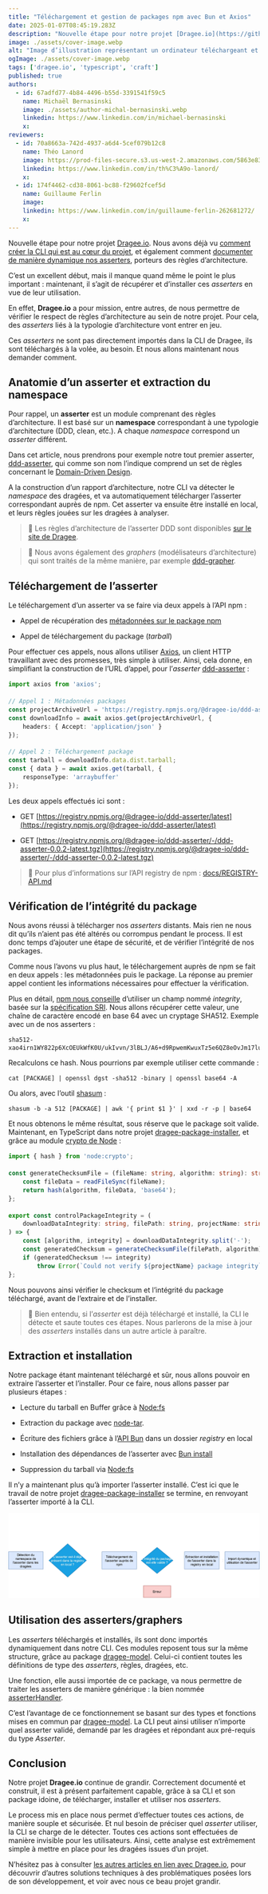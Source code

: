 ```yaml
---
title: "Téléchargement et gestion de packages npm avec Bun et Axios"
date: 2025-01-07T08:45:19.283Z
description: "Nouvelle étape pour notre projet [Dragee.io](https://github.com/dragee-io). Nous avons déjà vu [comment créer ](https://blog.hoppr.tech/blogs/2024-11-14-crer-une-cli-pour-un-projet-modulaire-avec-comm"
image: ./assets/cover-image.webp
alt: "Image d’illustration représentant un ordinateur téléchargeant et installant, entouré des logos de Bun, npm et Axios"
ogImage: ./assets/cover-image.webp
tags: ['dragee.io', 'typescript', 'craft']
published: true
authors:
  - id: 67adfd77-4b84-4496-b55d-3391541f59c5
    name: Michaël Bernasinski
    image: ./assets/author-michal-bernasinski.webp
    linkedin: https://www.linkedin.com/in/michael-bernasinski
    x: 
reviewers:
  - id: 70a8663a-742d-4937-a6d4-5cef079b12c8
    name: Théo Lanord
    image: https://prod-files-secure.s3.us-west-2.amazonaws.com/5863e833-64f2-4f13-9f7a-2c92c72b5bbf/53946b9e-3bb9-45bd-a8b4-429c51156179/T04PC176TGB-U05EW3YF61Z-5e129f612df3-512.png?X-Amz-Algorithm=AWS4-HMAC-SHA256&X-Amz-Content-Sha256=UNSIGNED-PAYLOAD&X-Amz-Credential=AKIAT73L2G45FSPPWI6X%2F20250107%2Fus-west-2%2Fs3%2Faws4_request&X-Amz-Date=20250107T084519Z&X-Amz-Expires=3600&X-Amz-Signature=4b8e375ee06970c61e404297e625978693bb7ea11b1b0eda1ef1896feea745d0&X-Amz-SignedHeaders=host&x-id=GetObject
    linkedin: https://www.linkedin.com/in/th%C3%A9o-lanord/
    x: 
  - id: 174f4462-cd38-8061-bc88-f29602fcef5d
    name: Guillaume Ferlin
    image: 
    linkedin: https://www.linkedin.com/in/guillaume-ferlin-262681272/
    x: 
---
```


<!-- markdownlint-disable-file -->


Nouvelle étape pour notre projet [Dragee.io](https://github.com/dragee-io). Nous avons déjà vu [comment créer ](https://blog.hoppr.tech/blogs/2024-11-14-crer-une-cli-pour-un-projet-modulaire-avec-commanderjs)[la ](https://blog.hoppr.tech/blogs/2024-11-14-crer-une-cli-pour-un-projet-modulaire-avec-commanderjs)[CLI qui est au cœur du projet](https://blog.hoppr.tech/blogs/2024-11-14-crer-une-cli-pour-un-projet-modulaire-avec-commanderjs), et également comment [documenter de manière dynamique nos asserters](https://blog.hoppr.tech/blogs/2024-12-10-gnration-agrgation-et-dploiement-de-documentation-tsdoc-avec-docusaurus-et-vercel), porteurs des règles d’architecture.

C’est un excellent début, mais il manque quand même le point le plus important : maintenant, il s’agit de récupérer et d’installer ces _asserters_ en vue de leur utilisation.

En effet, **Dragee.io** a pour mission, entre autres, de nous permettre de vérifier le respect de règles d’architecture au sein de notre projet. Pour cela, des _asserters_ liés à la typologie d’architecture vont entrer en jeu. 

Ces _asserters_ ne sont pas directement importés dans la CLI de Dragee, ils sont téléchargés à la volée, au besoin. Et nous allons maintenant nous demander comment.

## Anatomie d’un asserter et extraction du namespace

Pour rappel, un **asserter** est un module comprenant des règles d’architecture. Il est basé sur un **namespace** correspondant à une typologie d’architecture (DDD, clean, etc.). A chaque _namespace_ correspond un _asserter_ différent.

Dans cet article, nous prendrons pour exemple notre tout premier asserter, [ddd-asserter](https://github.com/dragee-io/ddd-asserter), qui comme son nom l’indique comprend un set de règles concernant le [Domain-Driven Design](https://blog.hoppr.tech/tags/ddd).

A la construction d’un rapport d’architecture, notre CLI va détecter le _namespace_ des dragées, et va automatiquement télécharger l’asserter correspondant auprès de npm. Cet asserter va ensuite être installé en local, et leurs règles jouées sur les dragées à analyser.



> 📄 Les règles d’architecture de l’asserter DDD sont disponibles [sur le site de Dragee](https://dragee-vercel-doc.vercel.app/docs/asserters/ddd-asserter/).

> 📌 Nous avons également des _graphers_ (modélisateurs d’architecture) qui sont traités de la même manière, par exemple [ddd-grapher](https://github.com/dragee-io/ddd-grapher).

## Téléchargement de l’asserter

Le téléchargement d’un asserter va se faire via deux appels à l’API npm :

- Appel de récupération des [métadonnées sur le package npm](https://github.com/npm/registry/blob/main/docs/responses/package-metadata.md)

- Appel de téléchargement du package (_tarball_)

Pour effectuer ces appels, nous allons utiliser [Axios](https://axios-http.com/), un client HTTP travaillant avec des promesses, très simple à utiliser. Ainsi, cela donne, en simplifiant la construction de l’URL d’appel, pour l’_asserter_ [ddd-asserter](https://github.com/dragee-io/ddd-asserter) :

```typescript
import axios from 'axios';

// Appel 1 : Métadonnées packages
const projectArchiveUrl = 'https://registry.npmjs.org/@dragee-io/ddd-asserter/latest';
const downloadInfo = await axios.get(projectArchiveUrl, {
    headers: { Accept: 'application/json' }
});

// Appel 2 : Téléchargement package
const tarball = downloadInfo.data.dist.tarball;
const { data } = await axios.get(tarball, {
    responseType: 'arraybuffer'
});
```

Les deux appels effectués ici sont :

- GET [https://registry.npmjs.org/@dragee-io/ddd-asserter/latest](https://registry.npmjs.org/@dragee-io/ddd-asserter/latest)

- GET [https://registry.npmjs.org/@dragee-io/ddd-asserter/-/ddd-asserter-0.0.2-latest.tgz](https://registry.npmjs.org/@dragee-io/ddd-asserter/-/ddd-asserter-0.0.2-latest.tgz)



> 📄 Pour plus d’informations sur l’API registry de npm : [docs/REGISTRY-API.md](https://github.com/npm/registry/blob/main/docs/REGISTRY-API.md)

## Vérification de l’intégrité du package

Nous avons réussi à télécharger nos _asserters_ distants. Mais rien ne nous dit qu’ils n’aient pas été altérés ou corrompus pendant le process. Il est donc temps d’ajouter une étape de sécurité, et de vérifier l’intégrité de nos packages.

Comme nous l’avons vu plus haut, le téléchargement auprès de npm se fait en deux appels : les métadonnées puis le package. La réponse au premier appel contient les informations nécessaires pour effectuer la vérification.

Plus en détail, [npm nous conseille](https://blog.npmjs.org/post/172999548390/new-pgp-machinery) d’utiliser un champ nommé _integrity_, basée sur la [spécification SRI](https://developer.mozilla.org/en-US/docs/Web/Security/Subresource_Integrity). Nous allons récupérer cette valeur, une chaîne de caractère encodé en base 64 avec un cryptage SHA512. Exemple avec un de nos asserters :

```shell
sha512-xao4irn1WY822p6XcOEUkWfK0U/ukIvvn/3lBLJ/A6+d9RpwemKwuxTz5e6QZ8eOvJm17lul08O4v0DY/mh+rw==
```

Recalculons ce hash. Nous pourrions par exemple utiliser cette commande :

```shell
cat [PACKAGE] | openssl dgst -sha512 -binary | openssl base64 -A 
```

Ou alors, avec l’outil [shasum](https://fr.linux-console.net/?p=15125) :

```shell
shasum -b -a 512 [PACKAGE] | awk '{ print $1 }' | xxd -r -p | base64
```

Et nous obtenons le même résultat, sous réserve que le package soit valide. Maintenant, en TypeScript dans notre projet [dragee-package-installer](https://github.com/dragee-io/dragee-package-installer/blob/main/src/services/project.service.ts), et grâce au module [crypto de Node](https://nodejs.org/api/crypto.html) :

```typescript
import { hash } from 'node:crypto';

const generateChecksumFile = (fileName: string, algorithm: string): string => {
    const fileData = readFileSync(fileName);
    return hash(algorithm, fileData, 'base64');
};

export const controlPackageIntegrity = (
    downloadDataIntegrity: string, filePath: string, projectName: string
) => {
    const [algorithm, integrity] = downloadDataIntegrity.split('-');
    const generatedChecksum = generateChecksumFile(filePath, algorithm);
    if (generatedChecksum !== integrity)
        throw Error(`Could not verify ${projectName} package integrity`);
};
```

Nous pouvons ainsi vérifier le checksum et l’intégrité du package téléchargé, avant de l’extraire et de l’installer.

> 📌 Bien entendu, si l’_asserter_ est déjà téléchargé et installé, la CLI le détecte et saute toutes ces étapes. Nous parlerons de la mise à jour des _asserters_ installés dans un autre article à paraître.

## Extraction et installation

Notre package étant maintenant téléchargé et sûr, nous allons pouvoir en extraire l’asserter et l’installer. Pour ce faire, nous allons passer par plusieurs étapes :

- Lecture du tarball en Buffer grâce à [Node:fs](https://nodejs.org/api/fs.html#fsreadfilesyncpath-options)

- Extraction du package avec  [node-tar](https://github.com/isaacs/node-tar).

- Écriture des fichiers grâce à l’[API Bun](https://bun.sh/guides/write-file/basic) dans un dossier _registry_ en local

- Installation des dépendances de l’asserter avec [Bun install](https://bun.sh/docs/cli/install)

- Suppression du tarball via [Node:fs](https://nodejs.org/api/fs.html#fsunlinkpath-callback)

Il n’y a maintenant plus qu’à importer l’asserter installé. C’est ici que le travail de notre projet [dragee-package-installer](https://github.com/dragee-io/dragee-package-installer) se termine, en renvoyant l’asserter importé à la CLI.

![Process des asserters dans Dragee.io, composé des différentes étapes : détection namespace, téléchargement, validation de l’intégrité, extraction, installation, import et utilisation](./assets/img1.webp)

## Utilisation des asserters/graphers

Les _asserters_ téléchargés et installés, ils sont donc importés dynamiquement dans notre CLI. Ces modules reposent tous sur la même structure, grâce au package [dragee-model](https://github.com/dragee-io/dragee-model). Celui-ci contient toutes les définitions de type des _asserters_, règles, dragées, etc.

Une fonction, elle aussi importée de ce package, va nous permettre de traiter les asserters de manière générique : la bien nommée [asserterHandler](https://github.com/dragee-io/dragee-model/blob/main/asserter/index.ts#L117).

C’est l’avantage de ce fonctionnement se basant sur des types et fonctions mises en commun par [dragee-model](https://github.com/dragee-io/dragee-model). La CLI peut ainsi utiliser n’importe quel asserter validé, demandé par les dragées et répondant aux pré-requis du type _Asserter_.

## Conclusion

Notre projet **Dragee.io** continue de grandir. Correctement documenté et construit, il est à présent parfaitement capable, grâce à sa CLI et son package idoine, de télécharger, installer et utiliser nos _asserters_.

Le process mis en place nous permet d’effectuer toutes ces actions, de manière souple et sécurisée. Et nul besoin de préciser quel _asserter_ utiliser, la CLI se charge de le détecter. Toutes ces actions sont effectuées de manière invisible pour les utilisateurs. Ainsi, cette analyse est extrêmement simple à mettre en place pour les dragées issues d’un projet.

N’hésitez pas à consulter [les autres articles en lien avec Dragee.io](https://blog.hoppr.tech/tags/Dragee.io), pour découvrir d’autres solutions techniques à des problématiques posées lors de son développement, et voir avec nous ce beau projet grandir.

